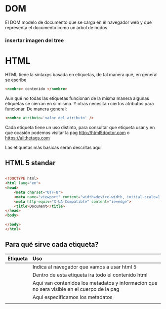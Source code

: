 #   DOM

El DOM modelo de documento que se carga en el navegador web y que representa el documento como un árbol de nodos.

### insertar imagen del tree

# HTML

HTML tiene la sintaxys basada en etiquetas, de tal manera qué, en general se escribe

```html
<nombre> contenido </nombre>
```
Aun qué no todas las etiquetas funcionan de la misma manera algunas etiquetas se cierran en sí misma. Y otras necesitan ciertos atributos para funcionar. De manera general:

```html
<nombre atributo='valor del atributo' />
```

Cada etiqueta tiene un uso distinto, para consultar que etiqueta usar y en que ocasión podemos visitar la pag http://html5doctor.com o https://allthetags.com

Las etiquetas más basicas serán descritas aquí

## HTML 5 standar

```html

<!DOCTYPE html>
<html lang="en">
<head>
    <meta charset="UTF-8">
    <meta name="viewport" content="width=device-width, initial-scale=1.0">
    <meta http-equiv="X-UA-Compatible" content="ie=edge">
    <title>Document</title>
</head>
<body>
    
</body>
</html>

```

## Para qué sirve cada etiqueta?

|Etiqueta|Uso|
|:---|:---|
| <!DOCTYPE html>  | Indica al navegador que vamos a usar html 5   |
| <html> | Dentro de esta etiqueta ira todo el contenido html |
| <head> | Aqui van contenidos los metadatos y información que no sera visible en el cuerpo de la pag |
| <meta atri="valor"> | Aqui especificamos los metadatos |
| <title> | Aqui ponemos el titulo que se vera en la pestaña del navegador |
| <body> | Aqui va todo el contenido que se vera dentro del navegador |